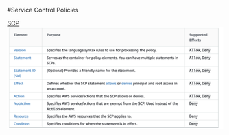 #Service Control Policies

[SCP][1]
![SCP Syntax][syntax]



[1]: https://docs.aws.amazon.com/organizations/latest/userguide/orgs_reference_scp-syntax.html
[syntax]: SCP_Syntax.png
